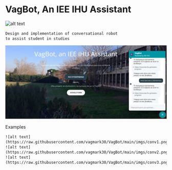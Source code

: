 # VagBot, An IEE IHU Assistant
![alt text](https://raw.githubusercontent.com/vagmark30/VagBot/main/imgs/IEE_logo_v2.svg)

```
Design and implementation of conversational robot 
to assist student in studies
```
![alt text](https://raw.githubusercontent.com/vagmark30/VagBot/main/imgs/DemoDE.png)


Examples
```
![alt text](https://raw.githubusercontent.com/vagmark30/VagBot/main/imgs/conv1.png)
![alt text](https://raw.githubusercontent.com/vagmark30/VagBot/main/imgs/conv2.png)
![alt text](https://raw.githubusercontent.com/vagmark30/VagBot/main/imgs/conv3.png)

